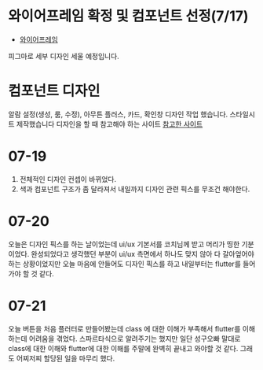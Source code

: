 # 와이어프레임 확정 및 컴포넌트 선정(7/17)
- [와이어프레임](https://www.figma.com/file/2pYOPCBk5UEXVOVfWsiQ1u/%EB%AA%A8%EC%97%AC%EB%9E%8C?type=design&node-id=108%3A2609&mode=design&t=2xHYsnjEaPwIfaUj-1)


피그마로 세부 디자인 세울 예정입니다.


# 컴포넌트 디자인
알람 설정(생성, 룸, 수정), 아무튼 플러스, 카드, 확인창 디자인 작업 했습니다.
스타일시트 제작했습니다
디자인을 할 때 참고해야 하는 사이트 [참고한 사이트](https://api.flutter.dev/flutter/material/material-library.html)


# 07-19
1. 전체적인 디자인 컨셉이 바뀌었다.
2. 색과 컴포넌트 구조가 좀 달라져서 내일까지 디자인 관련 픽스를 무조건 해야한다.


# 07-20
오늘은 디자인 픽스를 하는 날이었는데 ui/ux 기본서를 코치님께 받고 머리가 띵한 기분이었다.
완성되었다고 생각했던 부분이 ui/ux 측면에서 하나도 맞지 않아 다 갈아엎어야하는 상황이었지만 오늘 마음에 안들어도 디자인 픽스를 하고 내일부터는 flutter를 들어가야 할 것 같다.
 
# 07-21
오늘 버튼을 처음 플러터로 만들어봤는데 class 에 대한 이해가 부족해서 flutter를 이해하는데 어려움을 겪었다.
스파르타식으로 알려주기는 했지만 일단 성구오빠 말대로 class에 대한 이해와 flutter에 대한 이해를 주말에 완벽히 끝내고 와야할 것 같다.
그래도 어찌저찌 할당된 일을 마무리 했다.
